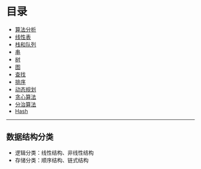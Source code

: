 # 目录

- [算法分析](https://github.com/ChuangLiu727/GetJob/tree/master/数据结构与算法/算法分析.md)
- [线性表](https://github.com/ChuangLiu727/GetJob/tree/master/数据结构与算法/线性表.md)
- [栈和队列](https://github.com/ChuangLiu727/GetJob/tree/master/数据结构与算法/栈和队列.md)
- [串](https://github.com/ChuangLiu727/GetJob/tree/master/数据结构与算法/串.md)
- [树](https://github.com/ChuangLiu727/GetJob/tree/master/数据结构与算法/树.md)
- [图](https://github.com/ChuangLiu727/GetJob/tree/master/数据结构与算法/图.md)
- [查找](https://github.com/ChuangLiu727/GetJob/tree/master/数据结构与算法/查找.md)
- [排序](https://github.com/ChuangLiu727/GetJob/tree/master/数据结构与算法/排序.md)
- [动态规划](https://github.com/ChuangLiu727/GetJob/tree/master/数据结构与算法/动态规划.md)
- [贪心算法](https://github.com/ChuangLiu727/GetJob/tree/master/数据结构与算法/贪心算法.md)
- [分治算法](https://github.com/ChuangLiu727/GetJob/tree/master/数据结构与算法/分治算法.md)
- [Hash](https://github.com/ChuangLiu727/GetJob/tree/master/数据结构与算法/Hash.md)

---

## 数据结构分类

- 逻辑分类：线性结构、非线性结构
- 存储分类：顺序结构、链式结构